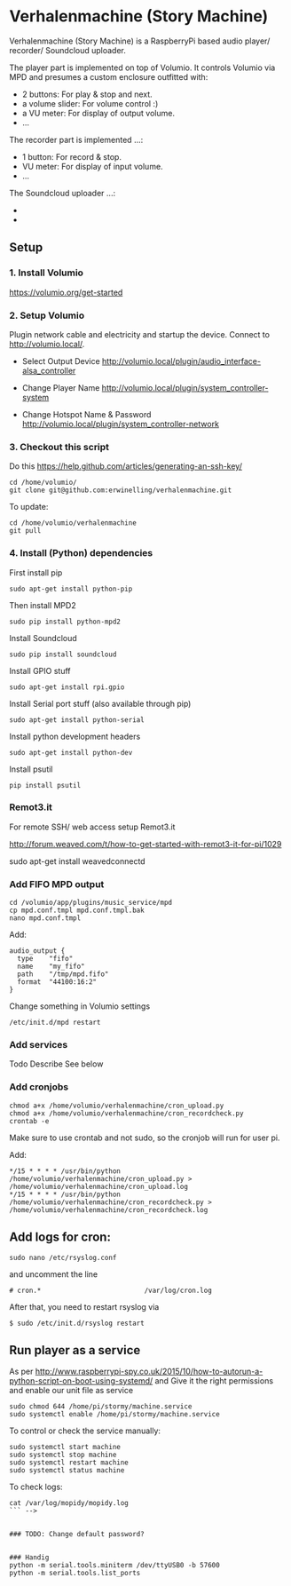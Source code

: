 # Verhalenmachine (Story Machine)

Verhalenmachine (Story Machine) is a RaspberryPi based audio player/ recorder/ Soundcloud uploader.

The player part is implemented on top of Volumio. It controls Volumio via MPD and presumes a custom enclosure outfitted with:

* 2 buttons: For play & stop and next.
* a volume slider: For volume control :)
* a VU meter: For display of output volume.
* ...

The recorder part is implemented ...:

* 1 button: For record & stop.
* VU meter: For display of input volume.
* ...

The Soundcloud uploader ...:

*
*


## Setup

### 1. Install Volumio

<https://volumio.org/get-started>

### 2. Setup Volumio

Plugin network cable and electricity and startup the device.
Connect to <http://volumio.local/>.

* Select Output Device
<http://volumio.local/plugin/audio_interface-alsa_controller>

* Change Player Name
<http://volumio.local/plugin/system_controller-system>

* Change Hotspot Name & Password
<http://volumio.local/plugin/system_controller-network>

### 3. Checkout this script

Do this <https://help.github.com/articles/generating-an-ssh-key/>

```
cd /home/volumio/
git clone git@github.com:erwinelling/verhalenmachine.git
```

To update:

```
cd /home/volumio/verhalenmachine
git pull
```

### 4. Install (Python) dependencies

First install pip

```
sudo apt-get install python-pip
```

Then install MPD2

```
sudo pip install python-mpd2
```

Install Soundcloud

```
sudo pip install soundcloud
```

Install GPIO stuff

```
sudo apt-get install rpi.gpio
```

Install Serial port stuff (also available through pip)

```
sudo apt-get install python-serial
```

Install python development headers
```
sudo apt-get install python-dev
```

Install psutil
```
pip install psutil
```

### Remot3.it

For remote SSH/ web access setup Remot3.it

<http://forum.weaved.com/t/how-to-get-started-with-remot3-it-for-pi/1029>

sudo apt-get install weavedconnectd

### Add FIFO MPD output
```
cd /volumio/app/plugins/music_service/mpd
cp mpd.conf.tmpl mpd.conf.tmpl.bak
nano mpd.conf.tmpl
```

Add:
```
audio_output {
  type    "fifo"
  name    "my_fifo"
  path    "/tmp/mpd.fifo"
  format  "44100:16:2"
}
```
Change something in Volumio settings

```
/etc/init.d/mpd restart
```

### Add services
Todo
Describe
See below

### Add cronjobs

```
chmod a+x /home/volumio/verhalenmachine/cron_upload.py
chmod a+x /home/volumio/verhalenmachine/cron_recordcheck.py
crontab -e
```

Make sure to use crontab and not sudo, so the cronjob will run for user pi.

Add:

```
*/15 * * * * /usr/bin/python /home/volumio/verhalenmachine/cron_upload.py > /home/volumio/verhalenmachine/cron_upload.log
*/15 * * * * /usr/bin/python /home/volumio/verhalenmachine/cron_recordcheck.py > /home/volumio/verhalenmachine/cron_recordcheck.log
```

## Add logs for cron:

```
sudo nano /etc/rsyslog.conf
```

and uncomment the line

```
# cron.*                          /var/log/cron.log
```

After that, you need to restart rsyslog via

```
$ sudo /etc/init.d/rsyslog restart
```

## Run player as a service

As per <http://www.raspberrypi-spy.co.uk/2015/10/how-to-autorun-a-python-script-on-boot-using-systemd/> and Give it the right permissions and enable our unit file as service

```
sudo chmod 644 /home/pi/stormy/machine.service
sudo systemctl enable /home/pi/stormy/machine.service
```

To control or check the service manually:

```
sudo systemctl start machine
sudo systemctl stop machine
sudo systemctl restart machine
sudo systemctl status machine
```

To check logs:

```
cat /var/log/mopidy/mopidy.log
``` -->


### TODO: Change default password?


### Handig
python -m serial.tools.miniterm /dev/ttyUSB0 -b 57600
python -m serial.tools.list_ports
